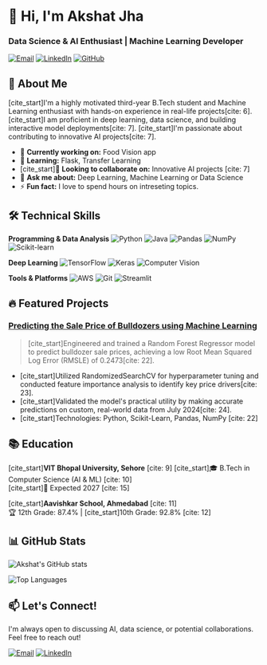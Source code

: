 # 👋 Hi, I'm Akshat Jha
### Data Science & AI Enthusiast | Machine Learning Developer

[![Email](https://img.shields.io/badge/Email-akshatn1008@gmail.com-D14836?style=flat&logo=gmail&logoColor=white)](mailto:akshatn1008@gmail.com)
[![LinkedIn](https://img.shields.io/badge/LinkedIn-Akshat_Jha-0077B5?style=flat&logo=linkedin&logoColor=white)](https://www.linkedin.com/in/akshat-jha-8742bb37b/)
[![GitHub](https://img.shields.io/badge/GitHub-AkshatJ24-181717?style=flat&logo=github&logoColor=white)](https://github.com/AkshatJ24)

## 🚀 About Me

[cite_start]I'm a highly motivated third-year B.Tech student and Machine Learning enthusiast with hands-on experience in real-life projects[cite: 6]. [cite_start]I am proficient in deep learning, data science, and building interactive model deployments[cite: 7]. [cite_start]I'm passionate about contributing to innovative AI projects[cite: 7].

- 🔭 **Currently working on:** Food Vision app
- 🌱 **Learning:** Flask, Transfer Learning
- [cite_start]👯 **Looking to collaborate on:** Innovative AI projects [cite: 7]
- 💬 **Ask me about:** Deep Learning, Machine Learning or Data Science
- ⚡ **Fun fact:** I love to spend hours on intreseting topics.

## 🛠️ Technical Skills

**Programming & Data Analysis** ![Python](https://img.shields.io/badge/Python-3776AB?style=for-the-badge&logo=python&logoColor=white)
![Java](https://img.shields.io/badge/Java-ED8B00?style=for-the-badge&logo=openjdk&logoColor=white)
![Pandas](https://img.shields.io/badge/Pandas-150458?style=for-the-badge&logo=pandas&logoColor=white)
![NumPy](https://img.shields.io/badge/NumPy-013243?style=for-the-badge&logo=numpy&logoColor=white)
![Scikit-learn](https://img.shields.io/badge/Scikit_learn-F7931E?style=for-the-badge&logo=scikit-learn&logoColor=white)

**Deep Learning** ![TensorFlow](https://img.shields.io/badge/TensorFlow-FF6F00?style=for-the-badge&logo=tensorflow&logoColor=white)
![Keras](https://img.shields.io/badge/Keras-D00000?style=for-the-badge&logo=keras&logoColor=white)
![Computer Vision](https://img.shields.io/badge/Computer_Vision-5C2D91?style=for-the-badge)

**Tools & Platforms** ![AWS](https://img.shields.io/badge/AWS-232F3E?style=for-the-badge&logo=amazon-aws&logoColor=white)
![Git](https://img.shields.io/badge/Git-F05032?style=for-the-badge&logo=git&logoColor=white)
![Streamlit](https://img.shields.io/badge/Streamlit-FF4B4B?style=for-the-badge&logo=streamlit&logoColor=white)

## 🔥 Featured Projects

### [Predicting the Sale Price of Bulldozers using Machine Learning](https://github.com/YourUsername/YourProjectLink)
> [cite_start]Engineered and trained a Random Forest Regressor model to predict bulldozer sale prices, achieving a low Root Mean Squared Log Error (RMSLE) of 0.2473[cite: 22].
- [cite_start]Utilized RandomizedSearchCV for hyperparameter tuning and conducted feature importance analysis to identify key price drivers[cite: 23].
- [cite_start]Validated the model's practical utility by making accurate predictions on custom, real-world data from July 2024[cite: 24].
- [cite_start]Technologies: Python, Scikit-Learn, Pandas, NumPy [cite: 22]

## 📚 Education

[cite_start]**VIT Bhopal University, Sehore** [cite: 9] 
[cite_start]🎓 B.Tech in Computer Science (AI & ML) [cite: 10]    
[cite_start]📅 Expected 2027 [cite: 15]

[cite_start]**Aavishkar School, Ahmedabad** [cite: 11]  
🏆 12th Grade: 87.4% | [cite_start]10th Grade: 92.8% [cite: 12]

## 📊 GitHub Stats

![Akshat's GitHub stats](https://github-readme-stats.vercel.app/api?username=AkshatJ24&show_icons=true&theme=radical)

![Top Languages](https://github-readme-stats.vercel.app/api/top-langs/?username=AkshatJ24&layout=compact&theme=radical)

## 📫 Let's Connect!
I'm always open to discussing AI, data science, or potential collaborations. Feel free to reach out!

[![Email](https://img.shields.io/badge/Email-akshatn1008@gmail.com-D14836?style=for-the-badge&logo=gmail&logoColor=white)](mailto:akshatn1008@gmail.com)
[![LinkedIn](https://img.shields.io/badge/LinkedIn-Akshat_Jha-0077B5?style=for-the-badge&logo=linkedin&logoColor=white)](https://www.linkedin.com/in/akshat-jha-8742bb37b/)

